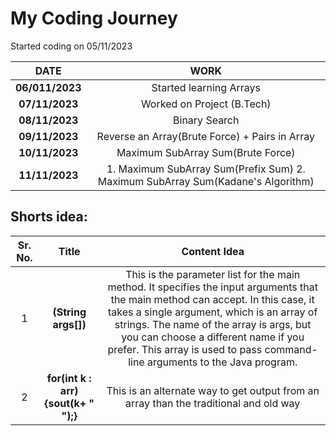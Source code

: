 # My Coding Journey

Started coding on 05/11/2023

|    **DATE**     |                                    **WORK**                                     |
| :-------------: | :-----------------------------------------------------------------------------: |
| **06/011/2023** |                             Started learning Arrays                             |
| **07/11/2023**  |                           Worked on Project (B.Tech)                            |
| **08/11/2023**  |                                  Binary Search                                  |
| **09/11/2023**  |                 Reverse an Array(Brute Force) + Pairs in Array                  |
| **10/11/2023**  |                        Maximum SubArray Sum(Brute Force)                        |
| **11/11/2023**  | 1. Maximum SubArray Sum(Prefix Sum) 2. Maximum SubArray Sum(Kadane's Algorithm) |

## Shorts idea:

| Sr. No. |                Title                |                                                                                                                                                                    Content Idea                                                                                                                                                                    |
| :-----: | :---------------------------------: | :------------------------------------------------------------------------------------------------------------------------------------------------------------------------------------------------------------------------------------------------------------------------------------------------------------------------------------------------: |
|    1    |         **(String args[])**         | This is the parameter list for the main method. It specifies the input arguments that the main method can accept. In this case, it takes a single argument, which is an array of strings. The name of the array is args, but you can choose a different name if you prefer. This array is used to pass command-line arguments to the Java program. |
|    2    | **for(int k : arr){sout(k+ " ");}** |                                                                                                                               This is an alternate way to get output from an array than the traditional and old way                                                                                                                                |
